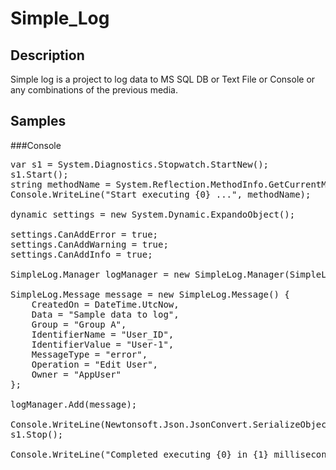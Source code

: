 Simple_Log
==========

Description
-----------
Simple log is a project to log data to MS SQL DB or Text File or Console or any combinations of the previous media.

Samples
-------

###Console
<pre>
var s1 = System.Diagnostics.Stopwatch.StartNew();
s1.Start();
string methodName = System.Reflection.MethodInfo.GetCurrentMethod().Name;
Console.WriteLine("Start executing {0} ...", methodName);

dynamic settings = new System.Dynamic.ExpandoObject();

settings.CanAddError = true;
settings.CanAddWarning = true;
settings.CanAddInfo = true;

SimpleLog.Manager logManager = new SimpleLog.Manager(SimpleLog.Constants.LOG_CONSOLE, settings);

SimpleLog.Message message = new SimpleLog.Message() {
	CreatedOn = DateTime.UtcNow,
	Data = "Sample data to log",
	Group = "Group A",
	IdentifierName = "User_ID",
	IdentifierValue = "User-1",
	MessageType = "error",
	Operation = "Edit User",
	Owner = "AppUser"
};

logManager.Add(message);

Console.WriteLine(Newtonsoft.Json.JsonConvert.SerializeObject(message));
s1.Stop();

Console.WriteLine("Completed executing {0} in {1} milliseconds", methodName, s1.ElapsedMilliseconds);
</pre>

